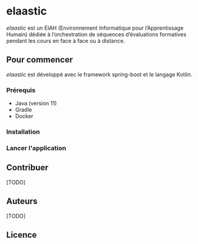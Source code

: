 # elaastic
_elaastic_ est un EIAH (Environnement Informatique pour l’Apprentissage Humain) dédiée à l’orchestration de séquences d’évaluations formatives pendant les cours en face à face ou à distance.
          
## Pour commencer
_elaastic_ est développé avec le framework spring-boot et le langage Kotlin.

### Prérequis
* Java (version 11)
* Gradle
* Docker

### Installation

### Lancer l'application

## Contribuer
[TODO]          

## Auteurs
[TODO]
                       
## Licence
